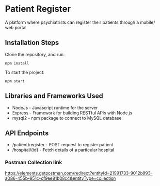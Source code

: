 # Patient Register

A platform where psychiatrists can register their patients through a mobile/ web portal

## Installation Steps

Clone the repository, and run:

```
npm install
```

To start the project:

```
npm start
```

## Libraries and Frameworks Used

- NodeJs - Javascript runtime for the server
- Express - Framework for building RESTful APIs with Node.js
- mysql2 - npm package to connect to MySQL database

## API Endpoints

- /patient/register - POST request to register patient
- /hospital/{id} - Fetch details of a particular hospital

### Postman Collection link

https://elements.getpostman.com/redirect?entityId=21991733-9012b993-a086-455b-951c-cf9ee81b08c4&entityType=collection
